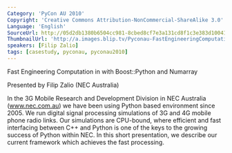 ```yaml
---
Category: 'PyCon AU 2010'
Copyright: 'Creative Commons Attribution-NonCommercial-ShareAlike 3.0'
Language: 'English'
SourceUrl: http://05d2db1380b6504cc981-8cbed8cf7e3a131cd8f1c3e383d10041.r93.cf2.rackcdn.com/pycon-au-2010/479_pyconau-2010-fast-engineering-computation-in-with-boost-python-and-numarray.flv
ThumbnailUrl: 'http://a.images.blip.tv/Pyconau-FastEngineeringComputationInWithBoostPythonAndNumarray677.png'
speakers: [Filip Zalio]
tags: [casestudy, pyconau, pyconau2010]
---
```

Fast Engineering Computation in with Boost::Python and Numarray

Presented by Filip Zalio (NEC Australia)

In the 3G Mobile Research and Development Division in NEC Australia
(www.nec.com.au) we have been using Python based environment since 2005. We
run digital signal processing simulations of 3G and 4G mobile phone radio
links. Our simulations are CPU-bound, where efficient and fast interfacing
between C++ and Python is one of the keys to the growing success of Python
within NEC. In this short presentation, we describe our current framework
which achieves the fast processing.

